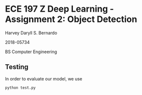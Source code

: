 # ECE 197 Z Deep Learning - Assignment 2: Object Detection

Harvey Daryll S. Bernardo

2018-05734

BS Computer Engineering


## Testing

In order to evaluate our model, we use 

```
python test.py
```
